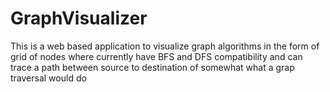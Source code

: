# GraphVisualizer
This is a web based application to visualize graph algorithms in the form of grid of nodes where currently have BFS and DFS compatibility and can trace a path between source to destination of somewhat what a grap traversal would do
